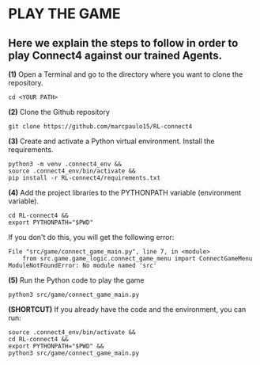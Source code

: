 # PLAY THE GAME

Here we explain the steps to follow in order to play Connect4 against our trained Agents.
-----------------------------------

**(1)** Open a Terminal and go to the directory where you want to clone the repository.

```
cd <YOUR PATH>
```


**(2)** Clone the Github repository

```
git clone https://github.com/marcpaulo15/RL-connect4
```


**(3)** Create and activate a Python virtual environment. Install the requirements.

```
python3 -m venv .connect4_env &&
source .connect4_env/bin/activate &&
pip install -r RL-connect4/requirements.txt
```


**(4)** Add the project libraries to the PYTHONPATH variable (environment variable).

```
cd RL-connect4 &&
export PYTHONPATH="$PWD"
```

If you don't do this, you will get the following error:
```
File "src/game/connect_game_main.py", line 7, in <module>
    from src.game.game_logic.connect_game_menu import ConnectGameMenu
ModuleNotFoundError: No module named 'src'
```


**(5)** Run the Python code to play the game

```
python3 src/game/connect_game_main.py
```


**(SHORTCUT)** If you already have the code and the environment, you can run:

```
source .connect4_env/bin/activate &&
cd RL-connect4 &&
export PYTHONPATH="$PWD" &&
python3 src/game/connect_game_main.py
```
